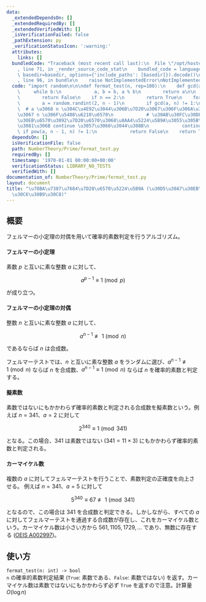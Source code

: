 ```yaml
---
data:
  _extendedDependsOn: []
  _extendedRequiredBy: []
  _extendedVerifiedWith: []
  _isVerificationFailed: false
  _pathExtension: py
  _verificationStatusIcon: ':warning:'
  attributes:
    links: []
  bundledCode: "Traceback (most recent call last):\n  File \"/opt/hostedtoolcache/Python/3.10.2/x64/lib/python3.10/site-packages/onlinejudge_verify/documentation/build.py\"\
    , line 71, in _render_source_code_stat\n    bundled_code = language.bundle(stat.path,\
    \ basedir=basedir, options={'include_paths': [basedir]}).decode()\n  File \"/opt/hostedtoolcache/Python/3.10.2/x64/lib/python3.10/site-packages/onlinejudge_verify/languages/python.py\"\
    , line 96, in bundle\n    raise NotImplementedError\nNotImplementedError\n"
  code: "import random\n\n\ndef fermat_test(n, rep=100):\n    def gcd(a, b):\n   \
    \     while b:\n            a, b = b, a % b\n        return a\n\n    if n == 1:\n\
    \        return False\n    if n == 2:\n        return True\n    for _ in range(rep):\n\
    \        a = random.randint(2, n - 1)\n        if gcd(a, n) != 1:\n          \
    \  # a \u3068 n \u304C\u4E92\u3044\u306B\u7D20\u3067\u306F\u306A\u3044\u6642\u70B9\
    \u3067 n \u306F\u5408\u6210\u6570\n            # \u30AB\u30FC\u30DE\u30A4\u30B1\
    \u30EB\u6570\u3092\u7D20\u6570\u3068\u8AA4\u5224\u5B9A\u3055\u305B\u308B\u305F\
    \u3081\u306B continue \u3057\u3066\u3044\u308B\n            continue\n       \
    \ if pow(a, n - 1, n) != 1:\n            return False\n    return True\n"
  dependsOn: []
  isVerificationFile: false
  path: NumberTheory/Prime/fermat_test.py
  requiredBy: []
  timestamp: '1970-01-01 00:00:00+00:00'
  verificationStatus: LIBRARY_NO_TESTS
  verifiedWith: []
documentation_of: NumberTheory/Prime/fermat_test.py
layout: document
title: "\u78BA\u7387\u7684\u7D20\u6570\u5224\u5B9A (\u30D5\u30A7\u30EB\u30DE\u30FC\
  \u30C6\u30B9\u30C8)"
---
```


## 概要
フェルマーの小定理の対偶を用いて確率的素数判定を行うアルゴリズム。

#### フェルマーの小定理
素数 $p$ と互いに素な整数 $a$ に対して、

$$a^{p-1} \equiv 1 \pmod{p}$$

が成り立つ。
  
#### フェルマーの小定理の対偶
整数 $n$ と互いに素な整数 $a$ に対して、

$$a^{n-1} \not\equiv 1 \pmod{n}$$

であるならば $n$ は合成数。

フェルマーテストでは、$n$ と互いに素な整数 $a$ をランダムに選び、$a^{n-1} \not\equiv 1 \pmod{n}$ ならば $n$ を合成数、$a^{n-1} \equiv 1 \pmod{n}$ ならば $n$ を確率的素数と判定する。

#### 擬素数
素数ではないにもかかわらず確率的素数と判定される合成数を擬素数という。例えば $n = 341$、$a = 2$ に対して

$$2^{340} \equiv 1 \pmod{341}$$

となる。この場合、$341$ は素数ではない ($341 = 11 × 3$) にもかかわらず確率的素数と判定される。

#### カーマイケル数
複数の $a$ に対してフェルマーテストを行うことで、素数判定の正確度を向上させる。 例えば $n = 341$、$a = 5$ に対して

$$5^{340} \equiv 67 \not\equiv 1 \pmod{341}$$

となるので、この場合は $341$ を合成数と判定できる。しかしながら、すべての $a$ に対してフェルマーテストを通過する合成数が存在し、これをカーマイケル数という。カーマイケル数は小さい方から $561, 1105, 1729, \dots$ であり、無数に存在する ([OEIS A002997](https://oeis.org/A002997))。 

## 使い方
`fermat_test(n: int) -> bool`  
`n` の確率的素数判定結果 (`True`: 素数である、`False`: 素数ではない) を返す。カーマイケル数は素数ではないにもかかわらず必ず `True` を返すので注意。計算量 $O(\log n)$
